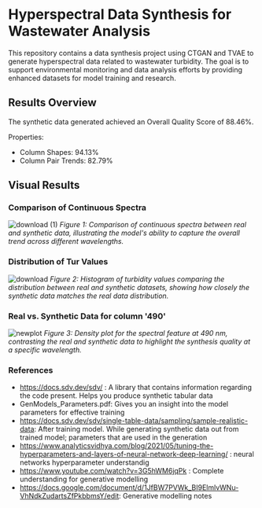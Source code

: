 # Hyperspectral Data Synthesis for Wastewater Analysis

This repository contains a data synthesis project using CTGAN and TVAE to generate hyperspectral data related to wastewater turbidity. The goal is to support environmental monitoring and data analysis efforts by providing enhanced datasets for model training and research.

## Results Overview

The synthetic data generated achieved an Overall Quality Score of 88.46%.

Properties:
- Column Shapes: 94.13%
- Column Pair Trends: 82.79%

## Visual Results

### Comparison of Continuous Spectra
![download (1)](https://github.com/AbhinitMahajan/Generating-Spectral-Data-/assets/82913786/301f577b-4df9-424a-8854-f06ea789fcbc)
*Figure 1: Comparison of continuous spectra between real and synthetic data, illustrating the model's ability to capture the overall trend across different wavelengths.*

### Distribution of Tur Values
![download](https://github.com/AbhinitMahajan/Generating-Spectral-Data-/assets/82913786/4ca5294a-a98d-4563-90c9-9f768cb4b724)
*Figure 2: Histogram of turbidity values comparing the distribution between real and synthetic datasets, showing how closely the synthetic data matches the real data distribution.*

### Real vs. Synthetic Data for column '490'
![newplot](https://github.com/AbhinitMahajan/Generating-Spectral-Data-/assets/82913786/af274968-330f-4330-a3eb-61f386eb07ac)
*Figure 3: Density plot for the spectral feature at 490 nm, contrasting the real and synthetic data to highlight the synthesis quality at a specific wavelength.*

### References 
- https://docs.sdv.dev/sdv/ : A library that contains information regarding the code present. Helps you produce synthetic tabular data 
- GenModels_Parameters.pdf: Gives you an insight into the model parameters for effective training 
- https://docs.sdv.dev/sdv/single-table-data/sampling/sample-realistic-data: After training model. While generating synthetic data out from trained model; parameters that are used in the generation
- https://www.analyticsvidhya.com/blog/2021/05/tuning-the-hyperparameters-and-layers-of-neural-network-deep-learning/ : neural networks hyperparameter understandig 
- https://www.youtube.com/watch?v=3G5hWM6jqPk : Complete understanding for generative modelling 
- https://docs.google.com/document/d/1JfBW7PVWk_BI9ElmlvWNu-VhNdkZudartsZfPkbbmsY/edit: Generative modelling notes 
